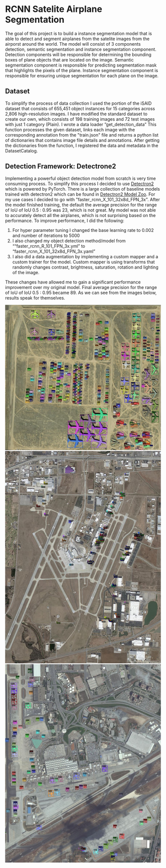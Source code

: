 # RCNN Satelite Airplane Segmentation

The goal of this project is to build a instance segmentation model that is able to detect and segment airplanes from the satelite images from the airporst around the world. The model will consist of 3 components detection, semantic segmentation and instance segmentation component. Detection components will be responsible for determining the bounding boxes of plane objects that are located on the image. Semantic segmentation component is responsible for predicting segmentation mask that highlights the pixels of the plane. Instance segmentation component is responsible for ensuring unique segmentation for each plane on the image. 

## Dataset

To simplify the process of data collection I used the portion of the iSAID dataset that consists of 655,451 object instances for 15 categories across 2,806 high-resolution images. I have modified the standard dataset to create our own, which consists of 198 training images and 72 test images with just 1 category (Plain). I wrote a data loader ”get_detection_data” This function processes the given dataset, links each image with the corresponding annotation from the "train.json" file and returns a python list of dictionaries that contains image file details and annotations. After getting the dictionaries from the function, I registered the data and metadata in the DatasetCatalog.


## Detection Framework: Detectrone2
Implementing a powerful object detection model from scratch is very time consuming process. To simplify this process I decided to use [Detectron2](https://github.com/facebookresearch/detectron2) which is powered by PyTorch. There is a large collection of baseline models trained with detectron2 which can be found in [Detectron2 Model Zoo](https://github.com/facebookresearch/detectron2/blob/main/MODEL_ZOO.md). For my use cases I decided to go with "faster_rcnn_X_101_32x8d_FPN_3x". After the model finished training, the default the average precision for the range of IoU of IoU 0.5 : 0.95 was 23, which is not great. My model was not able to accurately detect all the airplanes, which is not surprising based on
the performance. To improve performance, I did the following:

1. For hyper parameter tuning I changed the base learning rate to 0.002 and number of iterations to 5000
2. I also changed my object detection method/model from ““faster_rcnn_R_101_FPN_3x.yml” to “faster_rcnn_X_101_32x8d_FPN_3x.yaml”
3. I also did a data augmentation by implementing a custom mapper and a custom trainer for the model. Custom mapper is using transforms that randomly changes contrast, brightness, saturation, rotation and lighting of the image.

These changes have allowed me to gain a significant performance improvement over my original model. Final average precision for the range of IoU of IoU 0.5 : 0.95 became 89. As we can see from the images below, results speak for themselves. 

![detect1](./images/detect1.JPG)
![detect2](./images/detect2.JPG)
![detect3](./images/detect3.JPG)


